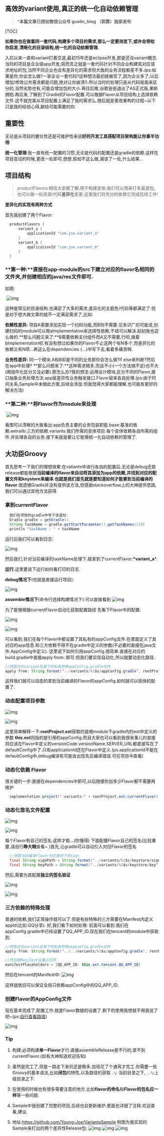 ## 高效的variant使用,真正的统一化自动依赖管理

> ***本篇文章已授权微信公众号 guolin_blog （郭霖）独家发布**

[TOC]

**如果你也在做着同一套代码,构建多个项目的需求,那么一定要浏览下,或许会带给你启发.清晰化的目录结构,统一化的自动依赖管理.**

入坑以来一直和variant打着交道,最初15年还是eclipse开发,那是还没variant概念.当时的项目是企业级app开发,简而言之就是一套代码针对不同企业构建其对应请求地址的包,当然不同企业也会有差异化的需求但大致的业务流程都差不多.(ps:如果是你,你会怎么做?一家企业一套代码?这种想法最初就被否了,因为企业多了,以后增加/修改公共需求都是问题,绝对让你崩溃!).所以当时的处理只是从代码层面来区分的,当然劣势也有,可能会增加包的大小.再往后推,谷歌爸爸退出了AS正式版,果断拥抱.再后来,了解到了Gradle的Flavor配置.可以根据Flavor从项目结构上选择依赖文件.这不就完美从项目配置上满足了我的需求么.随后就是更改重构的过程~以下只是我的经验心得,献给可能需要的你.

## 重要性

无论是从项目的健壮性还是可维护性来说**好的开发工具搭配项目架构能让你事半功倍**

**统一化管理**:我一直有统一配置的习惯,无论是代码的配置还是gradle的依赖.这样在项目变动的时候,更改一处即可.想想,假如不这么做,漏该了一处,什么结果...

## 项目结构

> productFlavors:相信大家都了解,用于构建变体.我们可以用来打多渠道包,也可以做一些资源/代码**差异化**变更.这里我们将充分的依靠它完成后续工作!

**差异化的实现有两种方式**

首先我创建了两个Flavor:

```java
  productFlavors {
      variant_a {
          applicationId "com.joe.variant_a"
      }
      variant_b {
          applicationId "com.joe.variant_b"
      }
  }
```

### **第一种:**直接在app-module的src下建立对应的flavor名相同的文件夹,并创建相应的java/res文件即可.

如图: 

​    ![img](https://i.loli.net/2019/01/13/5c3b3e09325f0.png)

这种是常见的目录结构.也满足了大多的需求,差异化的主题色/代码等都满足了.但是对于想大做文章的就不一定满足需求了,比如:

**依赖性差异:** 项目A需要添加实现一个扫码功能,而B则不需要.见多识广的可能说,创建扫码的module可以用aImplementation来选择性依赖,不错可以解决.起初我也这么做的.**那么问题又来了:**B需要依赖支付组件而A又不需要,行呗,接着bImplementation呗.有没有想过如果你的Flavor不止这两个有N多个,而差异化的依赖又有N项...再这么在dependencies {...}中写下去,看着多痛苦啊.

**业务性差异:** 同一个模块.A和B却是不同的业务那你会怎么做?if else来判断?然后在app中处理? **那么问题来了:**这种需求贼多,而且不小(一个方法搞不定)也不大(用组件化区分又没必要).那怎么办?我的想法:运用设计模块,区分不同的Flavor,接口抽象业务处理方法.app层差异性业务触发接口.Flavor层来各自处理.(ps:由于时间关系,Sample中未做此方案,后续会添加.但我觉得大家都能理解,也可能有更好的解决方法)

### **第二种:**将Flavor作为module来处理

​           ![img](https://i.loli.net/2019/01/13/5c3b48e88ce6d.png)

看图可以清晰的大致看出:app负责主要的业务包装职能.base:基准的依赖.extralib:三方的依赖.variants:我们所需的变体项目.每个变体依赖各自所需的组件.并处理各自的业务.接下来就是要让它能够统一化自动依赖的管理了.

## 大功臣Groovy

首先思考一下我们的理想效果:在vatiants中进行各自的配置后.无论是debug还是release都能根据**当前编译的flavor来自动将其添加为app的依赖,并找到对应的配置文件和keystore来编译.**也就是我们首先就是要知道如何才能**拿到当前编译的flavor**.很遗憾Gradle并没有提供该方法,但感谢stackoverflow上的大神提供思路,我们可以通过其他方法获得.

### 拿到currentFlavor

```java
  我们在项目的gradle中写下该语句:
  Gradle gradle = getGradle()
  String taskName = gradle.getStartParameter().getTaskNames()[0]
  println "taskName : " + taskName
```

运行后我们可以看到日志:

 ![img](https://i.loli.net/2019/01/13/5c3b5197b32ee.png)

然后我们,针对当前编译的taskName处理下.就拿到了currentFlavor:**\*variant_a***.

**运行**.这里要说下运行如何看打印的日志.

**debug情况下**(也就是直接运行项目):

![img](https://i.loli.net/2019/01/13/5c3b4fc4c683b.png)

**assemble情况下**(命令行选择构建情况下):可以直接看到  ![img](https://i.loli.net/2019/01/13/5c3b51371f075.png)

为了能够根据currentFlavor自动化获取配置路径 先看下Flavor中的配置: 

![img](https://i.loli.net/2019/01/13/5c3b54d9c6b49.png)

![img](https://i.loli.net/2019/01/13/5c3b535a2fa6f.png)

可以看到.我们在每个Flavor中都设置了其私有的appConfig文件.在里面定义了其对应的app信息.和三方依赖不得不在gradle中定义的参数(不必要的直接在java文件.AppConfig中定义). 这里说下如何引用appConfig.很简单.直接在对应的build.gradle中直接apply from: 即可.但我们要实现自动化,所以就要动态化路径.

```java
//获取对应variant目录下的私有特殊appConfig.gradle文件
apply from: String.format('../variants/%1$s/appConfig.gradle', rootProject.ext.currentFlavor)
```

这样我们就可以动态的拿到当前编译的Flavor的appConfig.如何就可以愉快的配置了.

### 动态配置项目参数

![img](https://i.loli.net/2019/01/13/5c3b586fa64da.png)

![img](https://i.loli.net/2019/01/13/5c3b586bcc852.png)

这里简单解释一下:**rootProject.ext**获取的是根module下gradle内的ext中定义的参数 **this.ext**则指的是引用的appConfig.而且大家也可以看到我很省事儿的直接将应该在Flavor中定义的versionCode.versionName.SERVER_URL都直接写在了defaultConfig中了.只有applicationId还在Flavor中定义.(ps.applicationId不能在defaultConfig中,debug编译有可能会出现先后编译错误.可在项目中查看)

### 动态化依赖 Flavor

很关键的一步:直接在dependencies中即可,以后随便你加多少Flavor都不需要再维护

```java
  implementation project(':variants:' + rootProject.ext.currentFlavor)
```

### 动态化签名文件配置

![img](https://i.loli.net/2019/01/13/5c3b5a6456164.png)

![img](https://i.loli.net/2019/01/13/5c3b5a65db092.png)

每个Flavor有自己的签名.这样才能...(你懂得) 下面配置Flavor自己的签名(比较重要,请自行**睁大眼**查看~ )首先,让gradle可以自动引入对应Flavor的签名

```java
  //获取当前编译flavor对应路径下的sign
  final String signPath = String.format('../variants/%1$s/keystore/signing.properties', rootProject.ext.currentFlavor)
  final String keyPath = String.format('../variants/%1$s/keystore/key', rootProject.ext.currentFlavor)
```

然后,需要为其配置**独立的签名验证**

 ![img](https://i.loli.net/2019/01/13/5c3b5ba230bc2.png)

![img](https://i.loli.net/2019/01/13/5c3b5ba229047.png)

### 三方依赖的特殊处理

普通的依赖,我们正常操作就可以了.但是有些特殊的三方需要在Manifest内定义appId(比如:QQ分享). 好,我们看下如何处理: 前面可以看到.我们在appConfig.gradle中已经设置了QQ_APP_ID.现在我们在tencent的module中获取到.

```java
//获取对应variant目录下的私有特殊appConfig.gradle文件
apply from: String.format('../../variants/%1$s/appConfig.gradle', rootProject.ext.currentFlavor)

//然后給Manifest设置占位符
manifestPlaceholders = [QQ_APP_ID: this.ext.tencent.QQ_APP_ID]
```
然后在tencent的Manifest中: ![img](https://i.loli.net/2019/01/13/5c3b5e194343d.png)

这样就依旧可以保证全局只依赖appConfig中的QQ_APP_ID.

### 创建Flavor的AppConfig文件

现在基本完成了,配置工作.就差Flavor数据的设置了.剩下的使用我想就不用我说了吧~(ps:[自行查看路径](https://github.com/Young-Joe/VariantsSample))

![img](https://i.loli.net/2019/01/13/5c3b5fc9ee551.png)

### Tip

1. 构建:必须构建**单一Flavor**才行.直接assembleRelease是不行的,拿不到currentFlavor.(如有大神知道欢迎告知)

2. 虽然是完工了,但是一路走下来坑还是略多.加班花了个通宵才完工.你需要一些Groovy的基本语法,比如**闭包**的特性,以及路径的获取 `.\`: 当前目录之下, `..\`:上级目录之下.

3. 在使用的时候也有很多需要注意的地方.比如**flavor的命名**和**Flavor的包名应一样**等一些问题.

4. Sample中我创建了完整的项目,后续也会更新维护.里面也详细了注释.欢迎查看,建议.

5. 地址:<https://github.com/Young-Joe/VariantsSample>
   附图为我实现的Sample来打出的两个差异性Release包:
    ![img](https://i.loli.net/2019/01/14/5c3b638fbf80f.jpg)
	![img](https://i.loli.net/2019/01/14/5c3b64fe2d895.jpg) 
    ![img](https://i.loli.net/2019/01/14/5c3b64fe82b1f.jpg)
